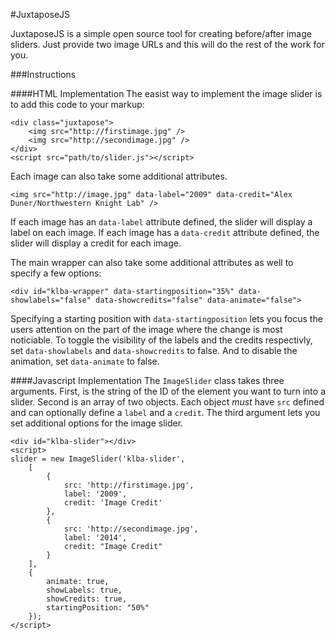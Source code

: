 #JuxtaposeJS

JuxtaposeJS is a simple open source tool for creating before/after image sliders. Just provide two image URLs and this will do the rest of the work for you. 

###Instructions

####HTML Implementation
The easist way to implement the image slider is to add this code to your markup:

    <div class="juxtapose">
        <img src="http://firstimage.jpg" />
        <img src="http://secondimage.jpg" />
    </div>
    <script src="path/to/slider.js"></script>

Each image can also take some additional attributes.

    <img src="http://image.jpg" data-label="2009" data-credit="Alex Duner/Northwestern Knight Lab" />

If each image has an `data-label` attribute defined, the slider will display a label on each image. If each image has a `data-credit` attribute defined, the slider will display a credit for each image.

The main wrapper can also take some additional attributes as well to specify a few options:

    <div id="klba-wrapper" data-startingposition="35%" data-showlabels="false" data-showcredits="false" data-animate="false">

Specifying a starting position with `data-startingposition` lets you focus the users attention on the part of the image where the change is most noticiable. To toggle the visibility of the labels and the credits respectivly, set `data-showlabels` and `data-showcredits` to false. And to disable the animation, set `data-animate` to false.


####Javascript Implementation
The `ImageSlider` class takes three arguments. First, is the string of the ID of the element you want to turn into a slider. Second is an array of two objects. Each object *must* have `src` defined and can optionally define a `label` and a `credit`. The third argument lets you set additional options for the image slider.

    <div id="klba-slider"></div>
    <script>
    slider = new ImageSlider('klba-slider', 
        [
            {
                src: 'http://firstimage.jpg',
                label: '2009',
                credit: 'Image Credit'
            },
            {
                src: 'http://secondimage.jpg',
                label: '2014',
                credit: "Image Credit"
            }
        ], 
        {
            animate: true,
            showLabels: true,
            showCredits: true,
            startingPosition: "50%"
        });
    </script>

